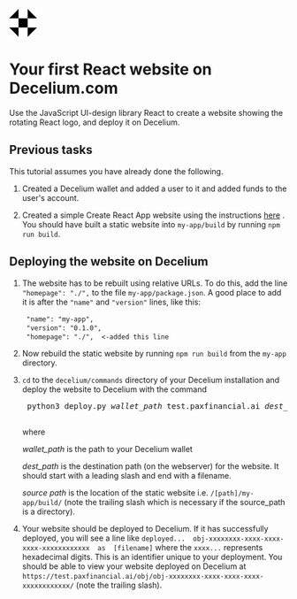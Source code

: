 <img src="../images/Logo.png" alt="Decelium Logo" width="50"/>

# Your first React website on Decelium.com

Use the JavaScript UI-design library React to create a website showing the rotating React logo, and deploy it on Decelium. 

## Previous tasks

This tutorial assumes you have already done the following.

1. Created a Decelium wallet and added a user to it and added funds to the user's account.

2. Created a simple Create React App website using the instructions [here](https://reactjs.org/docs/create-a-new-react-app.html#create-react-app) .  You should have built a static website into `my-app/build` by running `npm run build`.

## Deploying the website on Decelium

1. The website has to be rebuilt using relative URLs. To do this, add the line `"homepage": "./",` to the file `my-app/package.json`. A good place to add it is after the `"name"` and `"version"` lines, like this:

        "name": "my-app",
        "version": "0.1.0",
        "homepage": "./",  <-added this line

2. Now rebuild the static website by running `npm run build` from the `my-app` directory.

3. `cd` to the `decelium/commands` directory of your Decelium installation and deploy the website to Decelium with the command

    <pre>
    python3 deploy.py <i>wallet_path</i> test.paxfinancial.ai <i>dest_path</i> <i>source_path</i>
    </pre>
    
    where 
    
    *wallet_path* is the path to your Decelium wallet
    
    *dest_path* is the destination path (on the webserver) for the website. It should start with a leading slash and end with a filename.
    
    *source path* is the location of the static website i.e. `/[path]/my-app/build/` (note the trailing slash which is necessary if the source_path is a directory). 
    
4.  Your website should be deployed to Decelium. If it has successfully deployed, you will see a line like `deployed...  obj-xxxxxxxx-xxxx-xxxx-xxxx-xxxxxxxxxxxx  as  [filename]` where the `xxxx...` represents hexadecimal digits. This is an identifier unique to your deployment.
You should be able to view your website deployed on Decelium at `https://test.paxfinancial.ai/obj/obj-xxxxxxxx-xxxx-xxxx-xxxx-xxxxxxxxxxxx/` (note the trailing slash). 